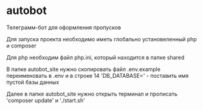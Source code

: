 # autobot
Телеграмм-бот для оформления пропусков

Для запуска проекта необходимо иметь глобально установеленный php и composer

Для php необходим файл php.ini, который находится в папке shared

В папке autobot_site нужно скопировать файл .env.example переименовать в .env и в строке 14 'DB_DATABASE=' - поставить имя пустой базы данных 

Далее в папке autobot_site нужно открыть терминал и прописать 'composer update' и './start.sh'
